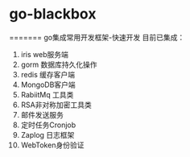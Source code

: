 # go-blackbox

=======
go集成常用开发框架-快速开发
目前已集成：
1. iris web服务端
2. gorm 数据库持久化操作
3. redis 缓存客户端
4. MongoDB客户端
5. RabiitMq 工具类
6. RSA非对称加密工具类
7. 邮件发送服务
8. 定时任务Cronjob
9. Zaplog 日志框架
10. WebToken身份验证
